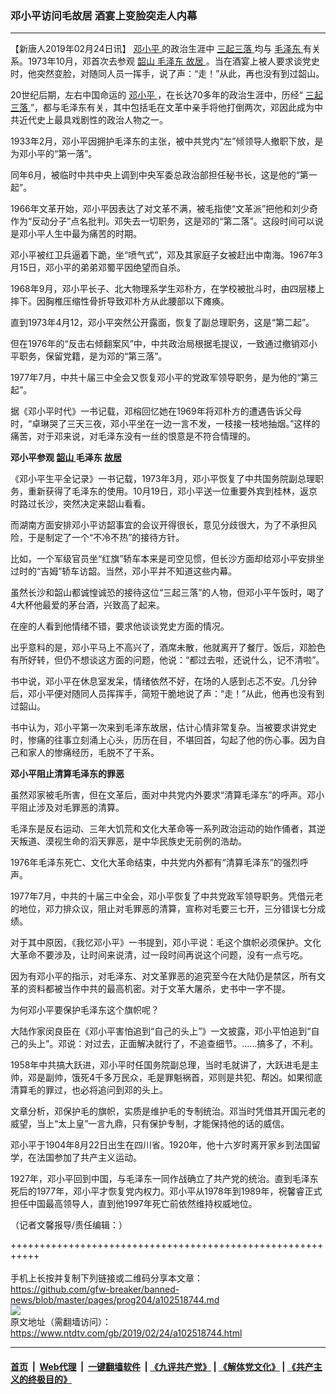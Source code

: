 ### 邓小平访问毛故居 酒宴上变脸突走人内幕
------------------------

<div class="post_content">
 <p>
  【新唐人2019年02月24日讯】
  <a href="https://www.ntdtv.com/gb/邓小平.htm">
   邓小平
  </a>
  的政治生涯中
  <a href="https://www.ntdtv.com/gb/三起三落.htm">
   三起三落
  </a>
  均与
  <a href="https://www.ntdtv.com/gb/毛泽东.htm">
   毛泽东
  </a>
  有关系。1973年10月，邓首次去参观
  <a href="https://www.ntdtv.com/gb/韶山.htm">
   韶山
  </a>
  <a href="https://www.ntdtv.com/gb/毛泽东.htm">
   毛泽东
  </a>
  <a href="https://www.ntdtv.com/gb/故居.htm">
   故居
  </a>
  。当在酒宴上被人要求谈党史时，他突然变脸，对随同人员一挥手，说了声：“走！”从此，再也没有到过韶山。
 </p>
 <p>
  20世纪后期，左右中国命运的
  <a href="https://www.ntdtv.com/gb/邓小平.htm">
   邓小平
  </a>
  ，在长达70多年的政治生涯中，历经“
  <a href="https://www.ntdtv.com/gb/三起三落.htm">
   三起三落
  </a>
  ”，都与毛泽东有关，其中包括毛在文革中亲手将他打倒两次，邓因此成为中共近代史上最具戏剧性的政治人物之一。
 </p>
 <p>
  1933年2月，邓小平因拥护毛泽东的主张，被中共党内“左”倾领导人撤职下放，是为邓小平的“第一落”。
 </p>
 <p>
  同年6月，被临时中共中央上调到中央军委总政治部担任秘书长，这是他的“第一起”。
 </p>
 <p>
  1966年文革开始，邓小平因表达了对文革不满，被毛指使“文革派”把他和刘少奇作为“反动分子”点名批判。邓失去一切职务，这是邓的“第二落”。这段时间可以说是邓小平人生中最为痛苦的时期。
 </p>
 <p>
  邓小平被红卫兵逼着下跪，坐“喷气式”，邓及其家庭子女被赶出中南海。1967年3月15日，邓小平的弟弟邓蜀平因绝望而自杀。
 </p>
 <p>
  1968年9月，邓小平长子、北大物理系学生邓朴方，在学校被批斗时，由四层楼上摔下。因胸椎压缩性骨折导致邓朴方从此腰部以下瘫痪。
 </p>
 <p>
  直到1973年4月12，邓小平突然公开露面，恢复了副总理职务，这是“第二起”。
 </p>
 <p>
  但在1976年的“反击右倾翻案风”中，中共政治局根据毛提议，一致通过撤销邓小平职务，保留党籍，是为邓的“第三落”。
 </p>
 <p>
  1977年7月，中共十届三中全会又恢复邓小平的党政军领导职务，是为他的“第三起”。
 </p>
 <p>
  据《邓小平时代》一书记载，邓榕回忆她在1969年将邓朴方的遭遇告诉父母时，“卓琳哭了三天三夜，邓小平坐在一边一言不发，一枝接一枝地抽烟。”这样的痛苦，对于邓来说，对毛泽东没有一丝的恨意是不符合情理的。
 </p>
 <p>
  <strong>
   邓小平参观
   <a href="https://www.ntdtv.com/gb/韶山.htm">
    韶山
   </a>
   毛泽东
   <a href="https://www.ntdtv.com/gb/故居.htm">
    故居
   </a>
  </strong>
 </p>
 <p>
  《邓小平生平全记录》一书记载，1973年3月，邓小平恢复了中共国务院副总理职务，重新获得了毛泽东的使用。10月19日，邓小平送一位重要外宾到桂林，返京时路过长沙，突然决定来韶山看看。
 </p>
 <p>
  而湖南方面安排邓小平访韶事宜的会议开得很长，意见分歧很大，为了不承担风险，于是制定了一个“不冷不热”的接待方针。
 </p>
 <p>
  比如，一个军级官员坐“红旗”轿车本来是司空见惯，但长沙方面却给邓小平安排坐过时的“吉姆”轿车访韶。当然，邓小平并不知道这些内幕。
 </p>
 <p>
  虽然长沙和韶山都诚惶诚恐的接待这位“三起三落”的人物，但邓小平午饭时，喝了4大杯他最爱的茅台酒，兴致高了起来。
 </p>
 <p>
  在座的人看到他情绪不错，要求他谈谈党史方面的情况。
 </p>
 <p>
  出乎意料的是，邓小平马上不高兴了，酒席未散，他就离开了餐厅。饭后，邓脸色有所好转，但仍不想谈这方面的问题，他说：“都过去啦，还说什么，记不清啦”。
 </p>
 <p>
  书中说，邓小平在休息室发呆，情绪依然不好，在场的人感到忐忑不安。几分钟后，邓小平便对随同人员挥挥手，简短干脆地说了声：“走！”从此，他再也没有到过韶山。
 </p>
 <p>
  书中认为，邓小平第一次来到毛泽东故居，估计心情非常复杂。当被要求讲党史时，惨痛的往事立刻涌上心头，历历在目，不堪回首，勾起了他的伤心事。因为自己和家人的惨痛经历，毛脱不了干系。
 </p>
 <p>
  <strong>
   邓小平阻止清算毛泽东的罪恶
  </strong>
 </p>
 <p>
  虽然邓家被毛所害，但在文革后，面对中共党内外要求“清算毛泽东”的呼声。邓小平阻止涉及对毛罪恶的清算。
 </p>
 <p>
  毛泽东是反右运动、三年大饥荒和文化大革命等一系列政治运动的始作俑者，其逆天叛道、漠视生命的滔天罪恶，是中华民族史无前例的浩劫。
 </p>
 <p>
  1976年毛泽东死亡、文化大革命结束，中共党内外都有“清算毛泽东”的强烈呼声。
 </p>
 <p>
  1977年7月，中共的十届三中全会，邓小平恢复了中共党政军领导职务。凭借元老的地位，邓力排众议，阻止对毛罪恶的清算，宣称对毛要三七开，三分错误七分成绩。
 </p>
 <p>
  对于其中原因，《我忆邓小平》一书提到，邓小平说：毛这个旗帜必须保护。文化大革命不要涉及，让时间来说清，过一段时间再说这个问题，没有一点亏吃。
 </p>
 <p>
  因为有邓小平的指示，对毛泽东、对文革罪恶的追究至今在大陆仍是禁区，所有文革的资料都被当作中共的最高机密。对于文革大屠杀，史书中一字不提。
 </p>
 <p>
  为何邓小平要保护毛泽东这个旗帜呢？
 </p>
 <p>
  大陆作家闵良臣在《邓小平害怕追到“自己的头上”》一文披露，邓小平怕追到“自己的头上”。邓说：对过去，正面解决就行了，不追查细节。……搞多了，不利。
 </p>
 <p>
  1958年中共搞大跃进，邓小平时任国务院副总理，当时毛就讲了，大跃进毛是主帅，邓是副帅，饿死4千多万民众，毛是罪魁祸首，邓则是共犯、帮凶。如果彻底清算毛的罪过，也必将追问到邓的头上。
 </p>
 <p>
  文章分析，邓保护毛的旗帜，实质是维护毛的专制统治。邓当时凭借其开国元老的威望，当上“太上皇”一言九鼎，只有保护专制，才能保持他的话的威信。
 </p>
 <p>
  邓小平于1904年8月22日出生在四川省。1920年，他十六岁时离开家乡到法国留学，在法国参加了共产主义运动。
 </p>
 <p>
  1927年，邓小平回到中国，与毛泽东一同作战确立了共产党的统治。直到毛泽东死后的1977年，邓小平才恢复党内权力。邓小平从1978年到1989年，祝馨睿正式担任中国最高领导人，直到他1997年死亡前依然维持权威地位。
 </p>
 <p>
  （记者文馨报导/责任编辑：）
 </p>
 <div class="single_ad">
 </div>
</div>

+++++++++++++++++++++++++++++++++++++++++++++++++++++++++++<br/><br/>
手机上长按并复制下列链接或二维码分享本文章：<br/>
https://github.com/gfw-breaker/banned-news/blob/master/pages/prog204/a102518744.md <br/>
<a href='https://github.com/gfw-breaker/banned-news/blob/master/pages/prog204/a102518744.md'><img src='https://github.com/gfw-breaker/banned-news/blob/master/pages/prog204/a102518744.md.png'/></a> <br/>
原文地址（需翻墙访问）：https://www.ntdtv.com/gb/2019/02/24/a102518744.html


------------------------
#### [首页](https://github.com/gfw-breaker/banned-news/blob/master/README.md) &nbsp;|&nbsp; [Web代理](https://github.com/labour-camp/helloworld) &nbsp;|&nbsp; [一键翻墙软件](https://github.com/gfw-breaker/nogfw/blob/master/README.md) &nbsp;| [《九评共产党》](https://github.com/gfw-breaker/9ping.md/blob/master/README.md#九评之一评共产党是什么) | [《解体党文化》](https://github.com/gfw-breaker/jtdwh.md/blob/master/README.md) | [《共产主义的终极目的》](https://github.com/gfw-breaker/gczydzjmd.md/blob/master/README.md)

